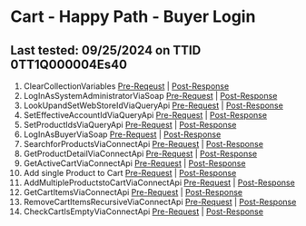 # Cart - Happy Path - Buyer Login

## Last tested: 09/25/2024 on TTID 0TT1Q000004Es40

1. ClearCollectionVariables [Pre-Reqeust](../LegoBin/ClearCollectionVariables_PreRequest.js) | [Post-Response](../LegoBin/ClearCollectionVariables_PostResponse.js)
1. LogInAsSystemAdministratorViaSoap [Pre-Request](../LegoBin/LogInAsSystemAdministratorViaSoap_PreRequest.js) | [Post-Response](../LegoBin/LogInAsSystemAdministratorViaSoap_PostResponse.js)
1. LookUpandSetWebStoreIdViaQueryApi [Pre-Request](../LegoBin/LookUpandSetWebStoreIdViaQueryApi_PreRequest.js) | [Post-Response](../LegoBin/LookUpandSetWebStoreIdViaQueryApi_PostResponse.js)
1. SetEffectiveAccountIdViaQueryApi [Pre-Request](../LegoBin/SetEffectiveAccountIdViaQueryApi_PreRequest.js) | [Post-Response](../LegoBin/SetEffectiveAccountIdViaQueryApi_PostResponse.js)
1. SetProductIdsViaQueryApi [Pre-Request](../LegoBin/SetProductIdsViaQueryApi_PreRequest.js) | [Post-Response](../LegoBin/SetProductIdsViaQueryApi_PostResponse.js)
1. LogInAsBuyerViaSoap [Pre-Request](../LegoBin/LogInAsBuyerViaSoap_PreRequest.js) | [Post-Response](../LegoBin/LogInAsBuyerViaSoap_PostResponse.js)
1. SearchforProductsViaConnectApi [Pre-Request](../LegoBin/SearchforProductsViaConnectApi_PreRequest.js) | [Post-Response](../LegoBin/SearchforProductsViaConnectApi_PostResponse.js)
1. GetProductDetailViaConnectApi [Pre-Request](../LegoBin/GetProductDetailViaConnectApi_PreRequest.js) | [Post-Response](../LegoBin/GetProductDetailViaConnectApi_PostResponse.js)
1. GetActiveCartViaConnectApi [Pre-Request](../LegoBin/GetActiveCartViaConnectApi_PreRequest.js) | [Post-Response](../LegoBin/GetActiveCartViaConnectApi_PostResponse.js)
1. Add single Product to Cart [Pre-Request](../LegoBin/AddSingleProductToCartViaConnectApi_PreRequest.js) | [Post-Response](../LegoBin/AddSingleProductToCartViaConnectApi_PostResponse.js)
1. AddMultipleProductstoCartViaConnectApi [Pre-Request](../LegoBin/AddMultipleProductstoCartViaConnectApi_PreRequest.js) | [Post-Response](../LegoBin/AddMultipleProductstoCartViaConnectApi_PostResponse.js)
1. GetCartItemsViaConnectApi [Pre-Request](../LegoBin/GetCartItemsViaConnectApi_PreRequest.js) | [Post-Response](../LegoBin/GetCartItemsViaConnectApi_PostResponse.js)
1. RemoveCartItemsRecursiveViaConnectApi [Pre-Request](../LegoBin/RemoveCartItemsRecursiveViaConnectApi_PreRequest.js) | [Post-Response](../LegoBin/RemoveCartItemsRecursiveViaConnectApi_PostResponse.js)
1. CheckCartIsEmptyViaConnectApi [Pre-Request](../LegoBin/CheckCartIsEmptyViaConnectApi_PreRequest.js) | [Post-Response](../LegoBin/CheckCartIsEmptyViaConnectApi_PostResponse.js)